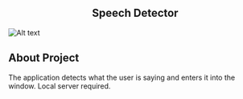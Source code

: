  <h2 align="center">Speech Detector</h3>

<!-- ABOUT THE PROJECT -->
![Alt text](/SpeechDetection.png?raw=true "SpeechD")
## About Project
<p>
The application detects what the user is saying and enters it into the window. Local server required.
</p>
